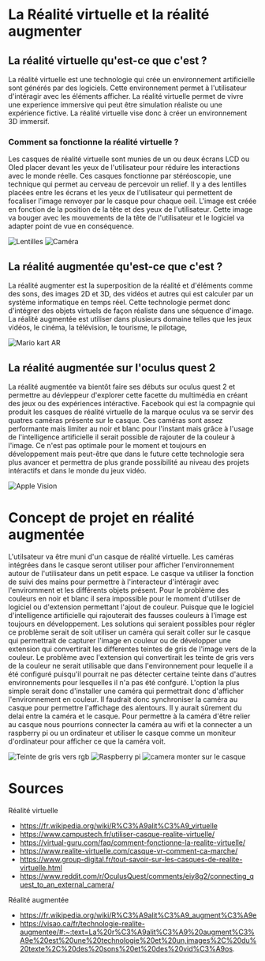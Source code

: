 # La Réalité virtuelle et la réalité augmenter

## La réalité virtuelle qu'est-ce que c'est ?

La réalité virtuelle est une technologie qui crée un environnement artificielle sont générés par des logiciels. Cette environnement permet à l'utilisateur d'intéragir avec les éléments afficher. La réalité virtuelle permet de vivre une experience immersive qui peut être simulation réaliste ou une expérience fictive. La réalité virtuelle vise donc à créer un environnement 3D immersif.

### Comment sa fonctionne la réalité virtuelle ?

Les casques de réalité virtuelle sont munies de un ou deux écrans LCD ou Oled placer devant les yeux de l'utilisateur pour réduire les interactions avec le monde réelle. Ces casques fonctionne par stéréoscopie, une technique qui permet au cerveau de percevoir un relief. Il y a des lentilles placées entre les écrans et les yeux de l'utilisateur qui permettent de focaliser l'image renvoyer par le casque pour chaque oeil. L'image est créée en fonction de la position de la tête et des yeux de l'utilisateur. Cette image va bouger avec les mouvements de la tête de l'utilisateur et le logiciel va adapter point de vue en conséquence.

![Lentilles](img/lentilles.jpg)
![Caméra](img/camera.jpg)


## La réalité augmentée qu'est-ce que c'est ?

La réalité augmenter est la superposition de la réalité et d'éléments comme des sons, des images 2D et 3D, des vidéos et autres qui est calculer par un système informatique en temps réel. Cette technologie permet donc d'intégrer des objets virtuels de façon réaliste dans une séquence d'image. La réalité augmentée est utiliser dans plusieurs domaine telles que les jeux vidéos, le cinéma, la télévision, le tourisme, le pilotage,

![Mario kart AR](img/AR.jpg)

## La réalité augmentée sur l'oculus quest 2

La réalité augmentée va bientôt faire ses débuts sur oculus quest 2 et permettre au dévleppeur d'explorer cette facette du multimédia en créant des jeux ou des expériences intéractive. Facebook qui est la compagnie qui produit les casques de réalité virtuelle de la marque oculus va se servir des quatres caméras présente sur le casque. Ces caméras sont assez performante mais limiter au noir et blanc pour l'instant mais grâce à l'usage de l'intelligence artificielle il serait possible de rajouter de la couleur à l'image. Ce n'est pas optimale pour le moment et toujours en développement mais peut-être que dans le future cette technologie sera plus avancer et permettra de plus grande possibilité au niveau des projets intéractifs et dans le monde du jeux vidéo.

![Apple Vision](img/vision.JPG)

# Concept de projet en réalité augmentée

L'utilsateur va être muni d'un casque de réalité virtuelle. Les caméras intégrées dans le casque seront utiliser pour afficher l'environnement autour de l'utilisateur dans un petit espace. Le casque va utiliser la fonction de suivi des mains pour permettre à l'interacteur d'intéragir avec l'enviromment et les différents objets présent. Pour le problème des couleurs en noir et blanc il sera impossible pour le moment d'utiliser de logiciel ou d'extension permettant l'ajout de couleur. Puisque que le logiciel d'intelligence artificielle qui rajouterait des fausses couleurs à l'image est toujours en développement. Les solutions qui seraient possibles pour régler ce problème serait de soit utiliser un caméra qui serait coller sur le casque qui permettrait de capturer l'image en couleur ou de développer une extension qui convertirait les differentes teintes de gris de l'image vers de la couleur. Le problème avec l'extension qui convertirait les teinte de gris vers de la couleur ne serait utilisable que dans l'environnement pour lequelle il a été configuré puisqu'il pourrait ne pas détecter certaine teinte dans d'autres environnements pour lesquelles il n'a pas été confguré. L'option la plus simple serait donc d'installer une caméra qui permettrait donc d'afficher l'environnement en couleur. Il faudrait donc synchroniser la caméra au casque pour permettre l'affichage des alentours. Il y aurait sûrement du delai entre la caméra et le casque. Pour permettre à la caméra d'être relier au casque nous pourrions connecter la caméra au wifi et la connecter a un raspberry pi ou un ordinateur et utiliser le casque comme un moniteur d'ordinateur pour afficher ce que la caméra voit. 

![Teinte de gris vers rgb](img/couleurs.jpg)
![Raspberry pi](img/pi.jfif)
![camera monter sur le casque](img/webCam.jpg)

# Sources

Réalité virtuelle 

- https://fr.wikipedia.org/wiki/R%C3%A9alit%C3%A9_virtuelle
- https://www.campustech.fr/utiliser-casque-realite-virtuelle/
- https://virtual-guru.com/faq/comment-fonctionne-la-realite-virtuelle/
- https://www.realite-virtuelle.com/casque-vr-comment-ca-marche/
- https://www.group-digital.fr/tout-savoir-sur-les-casques-de-realite-virtuelle.html
- https://www.reddit.com/r/OculusQuest/comments/eiy8g2/connecting_quest_to_an_external_camera/

Réalité augmentée

- https://fr.wikipedia.org/wiki/R%C3%A9alit%C3%A9_augment%C3%A9e
- https://visao.ca/fr/technologie-realite-augmentee/#:~:text=La%20r%C3%A9alit%C3%A9%20augment%C3%A9e%20est%20une%20technologie%20et%20un,images%2C%20du%20texte%2C%20des%20sons%20et%20des%20vid%C3%A9os.
